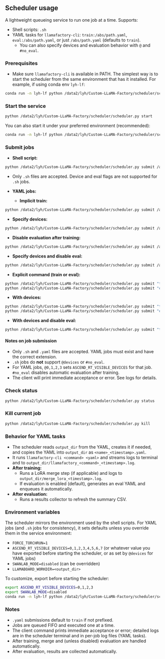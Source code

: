 ## Scheduler usage

A lightweight queueing service to run one job at a time. Supports:

- Shell scripts: `.sh`
- YAML tasks for `llamafactory-cli`: `train:/abs/path.yaml`, `eval:/abs/path.yaml`, or just `/abs/path.yaml` (defaults to `train`).
  - You can also specify devices and evaluation behavior with `@` and `#no_eval`.

### Prerequisites

- Make sure `llamafactory-cli` is available in PATH. The simplest way is to start the scheduler from the same environment that has it installed. For example, if using conda env `lyh-lf`:

```bash
conda run -n lyh-lf python /data2/lyh/Custom-LLaMA-Factory/scheduler/scheduler.py start
```

### Start the service

```bash
python /data2/lyh/Custom-LLaMA-Factory/scheduler/scheduler.py start
```

You can also start it under your preferred environment (recommended):

```bash
conda run -n lyh-lf python /data2/lyh/Custom-LLaMA-Factory/scheduler/scheduler.py start
```

### Submit jobs

- **Shell script:**

```bash
python /data2/lyh/Custom-LLaMA-Factory/scheduler/scheduler.py submit /abs/path/to/run.sh
```

  - Only `.sh` files are accepted. Device and eval flags are not supported for `.sh` jobs.

- **YAML jobs:**

  - **Implicit train:**

```bash
python /data2/lyh/Custom-LLaMA-Factory/scheduler/scheduler.py submit /abs/path/to/config.yaml
```

  - **Specify devices:**

```bash
python /data2/lyh/Custom-LLaMA-Factory/scheduler/scheduler.py submit /abs/path/to/config.yaml@0,1,2,3
```

  - **Disable evaluation after training:**

```bash
python /data2/lyh/Custom-LLaMA-Factory/scheduler/scheduler.py submit /abs/path/to/config.yaml#no_eval
```

  - **Specify devices and disable eval:**

```bash
python /data2/lyh/Custom-LLaMA-Factory/scheduler/scheduler.py submit /abs/path/to/config.yaml@0,1,2,3#no_eval
```

  - **Explicit command (train or eval):**

```bash
python /data2/lyh/Custom-LLaMA-Factory/scheduler/scheduler.py submit "train:/abs/path/to/config.yaml"
python /data2/lyh/Custom-LLaMA-Factory/scheduler/scheduler.py submit "eval:/abs/path/to/config.yaml"
```

  - **With devices:**

```bash
python /data2/lyh/Custom-LLaMA-Factory/scheduler/scheduler.py submit "train:/abs/path/to/config.yaml@0,1,2,3"
python /data2/lyh/Custom-LLaMA-Factory/scheduler/scheduler.py submit "eval:/abs/path/to/config.yaml@0,1,2,3"
```

  - **With devices and disable eval:**

```bash
python /data2/lyh/Custom-LLaMA-Factory/scheduler/scheduler.py submit "train:/abs/path/to/config.yaml@0,1,2,3#no_eval"
```

#### Notes on job submission
- Only `.sh` and `.yaml` files are accepted. YAML jobs must exist and have the correct extension.
- `.sh` jobs do **not** support `@devices` or `#no_eval`.
- For YAML jobs, `@0,1,2,3` sets `ASCEND_RT_VISIBLE_DEVICES` for that job. `#no_eval` disables automatic evaluation after training.
- The client will print immediate acceptance or error. See logs for details.

### Check status

```bash
python /data2/lyh/Custom-LLaMA-Factory/scheduler/scheduler.py status
```

### Kill current job

```bash
python /data2/lyh/Custom-LLaMA-Factory/scheduler/scheduler.py kill
```

### Behavior for YAML tasks

- The scheduler reads `output_dir` from the YAML, creates it if needed, and copies the YAML into `output_dir` as `<name>_<timestamp>.yaml`.
- It runs `llamafactory-cli <command> <yaml>` and streams logs to terminal and to `output_dir/llamafactory_<command>_<timestamp>.log`.
- **After training:**
  - Runs a LoRA merge step (if applicable) and logs to `output_dir/merge_lora_<timestamp>.log`.
  - If evaluation is enabled (default), generates an eval YAML and enqueues it automatically.
- **After evaluation:**
  - Runs a results collector to refresh the summary CSV.

### Environment variables

The scheduler mirrors the environment used by the shell scripts. For YAML jobs (and `.sh` jobs for consistency), it sets defaults unless you override them in the service environment:

- `FORCE_TORCHRUN=1`
- `ASCEND_RT_VISIBLE_DEVICES=0,1,2,3,4,5,6,7` (or whatever value you have exported before starting the scheduler, or as set by `@devices` for YAML jobs)
- `SWANLAB_MODE=disabled` (can be overridden)
- `LLAMABOARD_WORKDIR=<output_dir>`

To customize, export before starting the scheduler:

```bash
export ASCEND_RT_VISIBLE_DEVICES=0,1,2,3
export SWANLAB_MODE=disabled
conda run -n lyh-lf python /data2/lyh/Custom-LLaMA-Factory/scheduler/scheduler.py start
```

### Notes

- `.yaml` submissions default to `train` if not prefixed.
- Jobs are queued FIFO and executed one at a time.
- The client command prints immediate acceptance or error; detailed logs are in the scheduler terminal and in per-job log files (YAML tasks).
- After training, merge and (unless disabled) evaluation are handled automatically.
- After evaluation, results are collected automatically.


